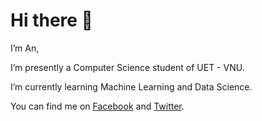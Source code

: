 # Hi there 👋

I’m An,

I’m presently a Computer Science student of UET - VNU.

I’m currently learning Machine Learning and Data Science.

You can find me on [Facebook](https://www.facebook.com/dqa2003) and [Twitter](https://twitter.com/daoquyan).


<!---
daoquyan2003/daoquyan2003 is a ✨ special ✨ repository because its `README.md` (this file) appears on your GitHub profile.
You can click the Preview link to take a look at your changes.
--->
